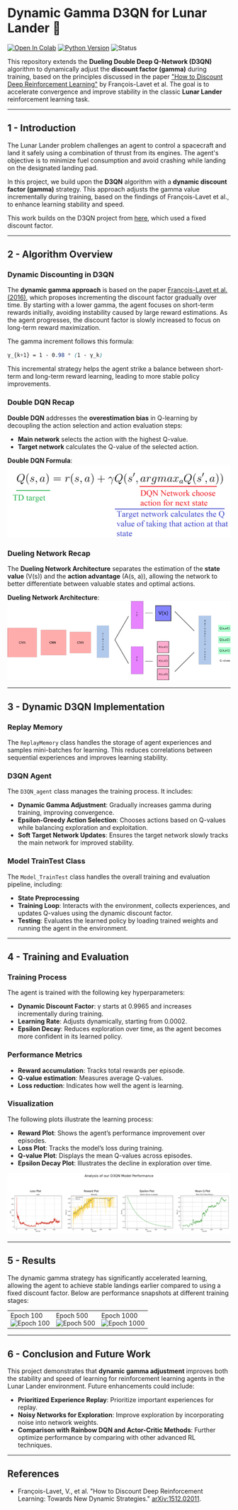 # **Dynamic Gamma D3QN for Lunar Lander 🚀**

[![Open In Colab](https://colab.research.google.com/assets/colab-badge.svg)](https://colab.research.google.com/drive/1Q7XqiJByW4MvkK4sUE-fAbWin2-XDpz_?usp=sharing)
[![Python Version](https://img.shields.io/badge/Python-3.6%20|%203.7%20|%203.8-blue)](https://www.python.org/downloads/release/python-380/)
![Status](https://img.shields.io/badge/status-active-green)

This repository extends the **Dueling Double Deep Q-Network (D3QN)** algorithm to dynamically adjust the **discount factor (gamma)** during training, based on the principles discussed in the paper ["How to Discount Deep Reinforcement Learning"](https://arxiv.org/pdf/1512.02011) by François-Lavet et al. The goal is to accelerate convergence and improve stability in the classic **Lunar Lander** reinforcement learning task.

---

## **1 - Introduction**

The Lunar Lander problem challenges an agent to control a spacecraft and land it safely using a combination of thrust from its engines. The agent's objective is to minimize fuel consumption and avoid crashing while landing on the designated landing pad.

In this project, we build upon the **D3QN** algorithm with a **dynamic discount factor (gamma)** strategy. This approach adjusts the gamma value incrementally during training, based on the findings of François-Lavet et al., to enhance learning stability and speed.

This work builds on the D3QN project from [here](https://github.com/MahanVeisi8/RL_practices/tree/main/Lunar_Lander/D3QN), which used a fixed discount factor.

---

## **2 - Algorithm Overview**

### **Dynamic Discounting in D3QN**

The **dynamic gamma approach** is based on the paper [François-Lavet et al. (2016)](https://arxiv.org/pdf/1512.02011), which proposes incrementing the discount factor gradually over time. By starting with a lower gamma, the agent focuses on short-term rewards initially, avoiding instability caused by large reward estimations. As the agent progresses, the discount factor is slowly increased to focus on long-term reward maximization.

The gamma increment follows this formula:
```scss
γ_{k+1} = 1 - 0.98 * (1 - γ_k)
```
This incremental strategy helps the agent strike a balance between short-term and long-term reward learning, leading to more stable policy improvements.

### **Double DQN Recap**

**Double DQN** addresses the **overestimation bias** in Q-learning by decoupling the action selection and action evaluation steps:
- **Main network** selects the action with the highest Q-value.
- **Target network** calculates the Q-value of the selected action.

**Double DQN Formula**:
![Double DQN Formula](assets/double_dqn.png)

### **Dueling Network Recap**

The **Dueling Network Architecture** separates the estimation of the **state value** \(V(s)\) and the **action advantage** \(A(s, a)\), allowing the network to better differentiate between valuable states and optimal actions.

**Dueling Network Architecture**:
![Dueling DQN Architecture](assets/dueling_dqn.png)

---

## **3 - Dynamic D3QN Implementation**

### **Replay Memory**

The `ReplayMemory` class handles the storage of agent experiences and samples mini-batches for learning. This reduces correlations between sequential experiences and improves learning stability.

### **D3QN Agent**

The `D3QN_agent` class manages the training process. It includes:
- **Dynamic Gamma Adjustment**: Gradually increases gamma during training, improving convergence.
- **Epsilon-Greedy Action Selection**: Chooses actions based on Q-values while balancing exploration and exploitation.
- **Soft Target Network Updates**: Ensures the target network slowly tracks the main network for improved stability.

### **Model TrainTest Class**

The `Model_TrainTest` class handles the overall training and evaluation pipeline, including:
- **State Preprocessing**
- **Training Loop**: Interacts with the environment, collects experiences, and updates Q-values using the dynamic discount factor.
- **Testing**: Evaluates the learned policy by loading trained weights and running the agent in the environment.

---

## **4 - Training and Evaluation**

### **Training Process**

The agent is trained with the following key hyperparameters:
- **Dynamic Discount Factor**: γ starts at 0.9965 and increases incrementally during training.
- **Learning Rate**: Adjusts dynamically, starting from 0.0002.
- **Epsilon Decay**: Reduces exploration over time, as the agent becomes more confident in its learned policy.

### **Performance Metrics**
- **Reward accumulation**: Tracks total rewards per episode.
- **Q-value estimation**: Measures average Q-values.
- **Loss reduction**: Indicates how well the agent is learning.

### **Visualization**

The following plots illustrate the learning process:
- **Reward Plot**: Shows the agent’s performance improvement over episodes.
- **Loss Plot**: Tracks the model’s loss during training.
- **Q-value Plot**: Displays the mean Q-values across episodes.
- **Epsilon Decay Plot**: Illustrates the decline in exploration over time.

![Performance Plots](assets/plots.png)

---

## **5 - Results**

The dynamic gamma strategy has significantly accelerated learning, allowing the agent to achieve stable landings earlier compared to using a fixed discount factor. Below are performance snapshots at different training stages:

<table>
  <tr>
    <td>Epoch 100<br><img src="assets/epoch10.gif" alt="Epoch 100" width="240px"></td>
    <td>Epoch 500<br><img src="assets/epoch500.gif" alt="Epoch 500" width="240px"></td>
    <td>Epoch 1000<br><img src="assets/epoch1000.gif" alt="Epoch 1000" width="240px"></td>
  </tr>
</table>

---

## **6 - Conclusion and Future Work**

This project demonstrates that **dynamic gamma adjustment** improves both the stability and speed of learning for reinforcement learning agents in the Lunar Lander environment. Future enhancements could include:
- **Prioritized Experience Replay**: Prioritize important experiences for replay.
- **Noisy Networks for Exploration**: Improve exploration by incorporating noise into network weights.
- **Comparison with Rainbow DQN and Actor-Critic Methods**: Further optimize performance by comparing with other advanced RL techniques.

---

## **References**
- François-Lavet, V., et al. "How to Discount Deep Reinforcement Learning: Towards New Dynamic Strategies." [arXiv:1512.02011](https://arxiv.org/pdf/1512.02011).
